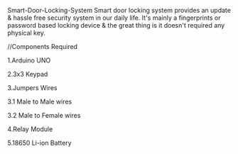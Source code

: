 Smart-Door-Locking-System
Smart door locking system provides an update & hassle free security system in our daily life. It's mainly a fingerprints or password based locking device & the great thing is it doesn't required any physical key.

//Components Required

1.Arduino UNO

2.3x3 Keypad

3.Jumpers Wires

3.1 Male to Male wires

3.2 Male to Female wires

4.Relay Module

5.18650 Li-ion Battery
